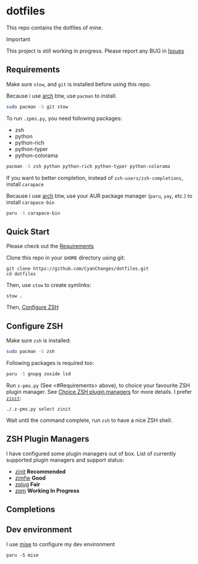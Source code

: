 
# dotfiles

This repo contains the dotfiles of mine.

> [!IMPORTANT]  
> This project is still working in progress.
> Please report any BUG in [Issues](https://github.com/CyanChanges/dotfiles/issues)

## Requirements

Make sure `stow`, and `git` is installed
before using this repo.

Because i use [arch](https://archlinux.org) btw,
use `pacman` to install.

```sh
sudo pacman -S git stow
```

To run `.zpms.py`, you need following packages:

- zsh
- python
- python-rich
- python-typer
- python-colorama

```sh
pacman -S zsh python python-rich python-typer python-colorama
```

If you want to better completion,
instead of `zsh-users/zsh-completions`, install `carapace`

Because i use [arch](https://archlinux.org) btw,
use your AUR package manager (`paru`, `yay`, etc.)
to install `carapace-bin`

```sh
paru -S carapace-bin
```


## Quick Start

Please check out the [Requirements](#requirements)  

Clone this repo in your `$HOME` directory using git:

```shell
git clone https://github.com/CyanChanges/dotfiles.git
cd dotfiles
```

Then, use `stow` to create symlinks:

```shell
stow .
```

Then, [Configure ZSH](#configure-zsh)

## Configure ZSH

Make sure `zsh` is installed:

```sh
sudo pacman -S zsh 
```

Following packages is required too:
```zsh
paru -S gnupg zoxide lsd
```

Run `z-pms.py` (See <#Requirements> above), to choice your favourite ZSH plugin manager.
See [Choice ZSH plugin managers](#zsh-plugin-managers) for more details.
I prefer [`zinit`](https://github.com/zdharma-continuum/zinit):

```shell
./.z-pms.py select zinit
```

Wait until the command complete,
run `zsh` to have a nice ZSH shell.

## ZSH Plugin Managers

I have configured some plugin managers out of box.
List of currently supported plugin managers and support status:

- [zinit](https://github.com/zdharma-continuum/zinit) **Recommended**
- [zimfw](https://github.com/zimfw/zimfw) **Good**
- [zplug](https://github.com/zplug/zplug) **Fair**
- [zpm](https://github.com/zpm-zsh/zpm) **Working In Progress**

## Completions

## Dev environment

I use [mise](https://mise.jdx.dev/) to configure my dev environment

```shell
paru -S mise
```
